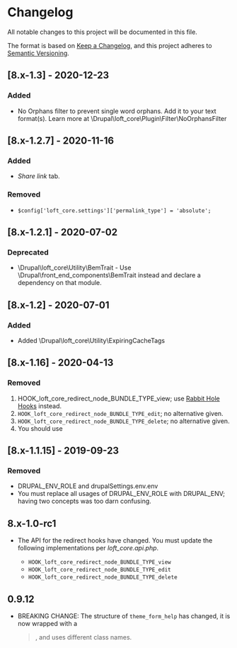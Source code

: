 # Changelog
All notable changes to this project will be documented in this file.

The format is based on [Keep a Changelog](https://keepachangelog.com/en/1.0.0/),
and this project adheres to [Semantic Versioning](https://semver.org/spec/v2.0.0.html).

## [8.x-1.3] - 2020-12-23
### Added
- No Orphans filter to prevent single word orphans.  Add it to your text format(s).  Learn more at \Drupal\loft_core\Plugin\Filter\NoOrphansFilter
  
## [8.x-1.2.7] - 2020-11-16
### Added
- _Share link_ tab.
  
### Removed
- `$config['loft_core.settings']['permalink_type'] = 'absolute';`
  
## [8.x-1.2.1] - 2020-07-02
### Deprecated
- \Drupal\loft_core\Utility\BemTrait  - Use \Drupal\front_end_components\BemTrait instead and declare a dependency on that module.
  
## [8.x-1.2] - 2020-07-01
### Added
- Added \Drupal\loft_core\Utility\ExpiringCacheTags

## [8.x-1.16] - 2020-04-13

### Removed
1. HOOK_loft_core_redirect_node_BUNDLE_TYPE_view; use [Rabbit Hole Hooks](https://github.com/aklump/drupal_rh_hooks) instead.
1. `HOOK_loft_core_redirect_node_BUNDLE_TYPE_edit`; no alternative given.
1. `HOOK_loft_core_redirect_node_BUNDLE_TYPE_delete`; no alternative given.
1. You should use 

## [8.x-1.1.15] - 2019-09-23

### Removed
- DRUPAL_ENV_ROLE and drupalSettings.env.env
- You must replace all usages of DRUPAL_ENV_ROLE with DRUPAL_ENV; having two concepts was too darn confusing.
 
## 8.x-1.0-rc1

- The API for the redirect hooks have changed.  You must update the following implementations per _loft_core.api.php_.

  * `HOOK_loft_core_redirect_node_BUNDLE_TYPE_view`
  * `HOOK_loft_core_redirect_node_BUNDLE_TYPE_edit`
  * `HOOK_loft_core_redirect_node_BUNDLE_TYPE_delete`

## 0.9.12

- BREAKING CHANGE: The structure of `theme_form_help` has changed, it is now wrapped with a <blockquote>, and uses different class names.
